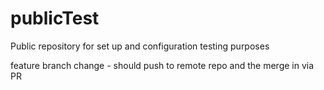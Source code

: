 # publicTest
Public repository for set up and configuration testing purposes

feature branch change - should push to remote repo and the merge in via PR